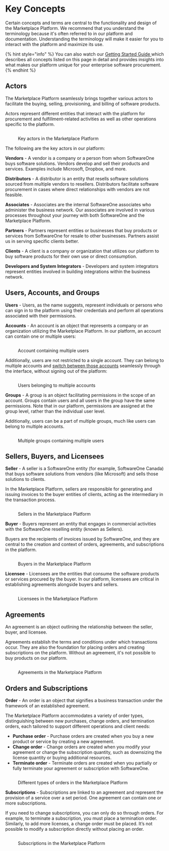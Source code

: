 # Key Concepts

Certain concepts and terms are central to the functionality and design of the Marketplace Platform. We recommend that you understand the terminology because it's often referred to in our platform and documentation. Understanding the terminology will make it easier for you to interact with the platform and maximize its use.&#x20;

{% hint style="info" %}
You can also watch our [Getting Started Guide ](https://youtu.be/LrMOMN8sjM4)which describes all concepts listed on this page in detail and provides insights into what makes our platform unique for your enterprise software procurement.&#x20;
{% endhint %}

## Actors

The Marketplace Platform seamlessly brings together various actors to facilitate the buying, selling, provisioning, and billing of software products.&#x20;

Actors represent different entities that interact with the platform for procurement and fulfillment-related activities as well as other operations specific to the platform.&#x20;

<figure><img src="../../.gitbook/assets/image (21).png" alt=""><figcaption><p>Key actors in the Marketplace Platform</p></figcaption></figure>

The following are the key actors in our platform:

**Vendors** - A vendor is a company or a person from whom SoftwareOne buys software solutions. Vendors develop and sell their products and services. Examples include Microsoft, Dropbox, and more.

**Distributors** - A distributor is an entity that resells software solutions sourced from multiple vendors to resellers. Distributors facilitate software procurement in cases where direct relationships with vendors are not feasible.

**Associates** - Associates are the internal SoftwareOne associates who administer the business network. Our associates are involved in various processes throughout your journey with both SoftwareOne and the Marketplace Platform.

**Partners** - Partners represent entities or businesses that buy products or services from SoftwareOne for resale to other businesses. Partners assist us in serving specific clients better.

**Clients** - A client is a company or organization that utilizes our platform to buy software products for their own use or direct consumption.

**Developers and System Integrators** - Developers and system integrators represent entities involved in building integrations within the business network.

## Users, Accounts, and Groups <a href="#portals-accounts-and-users" id="portals-accounts-and-users"></a>

**Users** - Users, as the name suggests, represent individuals or persons who can sign in to the platform using their credentials and perform all operations associated with their permissions.&#x20;

**Accounts** - An account is an object that represents a company or an organization utilizing the Marketplace Platform. In our platform, an account can contain one or multiple users:

<figure><img src="../../.gitbook/assets/image (4).png" alt=""><figcaption><p>Account containing multiple users</p></figcaption></figure>

Additionally, users are not restricted to a single account. They can belong to multiple accounts and [switch between those accounts](basics/switch-account.md) seamlessly through the interface, without signing out of the platform:

<figure><img src="../../.gitbook/assets/image (6).png" alt=""><figcaption><p>Users belonging to multiple accounts</p></figcaption></figure>

**Groups** - A group is an object facilitating permissions in the scope of an account. Groups contain users and all users in the group have the same permissions. Note that in our platform, permissions are assigned at the group level, rather than the individual user level.&#x20;

Additionally, users can be a part of multiple groups, much like users can belong to multiple accounts.

<figure><img src="../../.gitbook/assets/image (16).png" alt=""><figcaption><p>Multiple groups containing multiple users</p></figcaption></figure>

## Sellers, Buyers, and Licensees <a href="#portals-accounts-and-users" id="portals-accounts-and-users"></a>

**Seller** - A seller is a SoftwareOne entity (for example, SoftwareOne Canada) that buys software solutions from vendors (like Microsoft) and sells those solutions to clients.&#x20;

In the Marketplace Platform, sellers are responsible for generating and issuing invoices to the buyer entities of clients, acting as the intermediary in the transaction process.

<figure><img src="../../.gitbook/assets/image (472).png" alt=""><figcaption><p>Sellers in the Marketplace Platform</p></figcaption></figure>

**Buyer** - Buyers represent an entity that engages in commercial activities with the SoftwareOne reselling entity (known as Sellers).&#x20;

Buyers are the recipients of invoices issued by SoftwareOne, and they are central to the creation and context of orders, agreements, and subscriptions in the platform.

<figure><img src="../../.gitbook/assets/image (473).png" alt=""><figcaption><p>Buyers in the Marketplace Platform</p></figcaption></figure>

**Licensee** - Licensees are the entities that consume the software products or services procured by the buyer. In our platform, licensees are critical in establishing agreements alongside buyers and sellers.

<figure><img src="../../.gitbook/assets/image (474).png" alt=""><figcaption><p>Licensees in the Marketplace Platform</p></figcaption></figure>

## Agreements

An agreement is an object outlining the relationship between the seller, buyer, and licensee.&#x20;

Agreements establish the terms and conditions under which transactions occur. They are also the foundation for placing orders and creating subscriptions on the platform. Without an agreement, it's not possible to buy products on our platform.

<figure><img src="../../.gitbook/assets/image (476).png" alt=""><figcaption><p>Agreements in the Marketplace Platform</p></figcaption></figure>

## Orders and Subscriptions

**Order** - An order is an object that signifies a business transaction under the framework of an established agreement.&#x20;

The Marketplace Platform accommodates a variety of order types, distinguishing between new purchases, change orders, and termination orders, each tailored to support different operations and client needs:

* **Purchase order** - Purchase orders are created when you buy a new product or service by creating a new agreement.&#x20;
* **Change order** - Change orders are created when you modify your agreement or change the subscription quantity, such as downsizing the license quantity or buying additional resources.
* **Terminate order** - Terminate orders are created when you partially or fully terminate your agreement or subscription with SoftwareOne.&#x20;

<figure><img src="../../.gitbook/assets/image (15).png" alt=""><figcaption><p>Different types of orders in the Marketplace Platform</p></figcaption></figure>

**Subscriptions** - Subscriptions are linked to an agreement and represent the provision of a service over a set period. One agreement can contain one or more subscriptions.&#x20;

If you need to change subscriptions, you can only do so through orders. For example, to terminate a subscription, you must place a termination order. Similarly, to add more licenses, a change order must be placed. It’s not possible to modify a subscription directly without placing an order.

<figure><img src="../../.gitbook/assets/image (14).png" alt=""><figcaption><p>Subscriptions in the Marketplace Platform</p></figcaption></figure>

